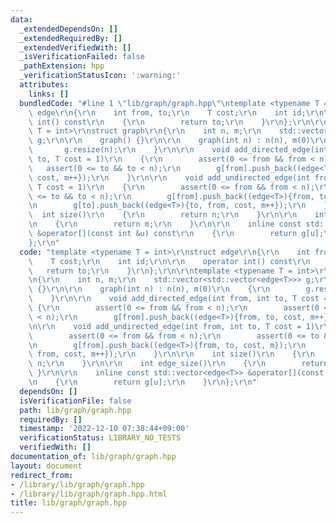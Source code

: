 ```yaml
---
data:
  _extendedDependsOn: []
  _extendedRequiredBy: []
  _extendedVerifiedWith: []
  _isVerificationFailed: false
  _pathExtension: hpp
  _verificationStatusIcon: ':warning:'
  attributes:
    links: []
  bundledCode: "#line 1 \"lib/graph/graph.hpp\"\ntemplate <typename T = int>\r\nstruct\
    \ edge\r\n{\r\n    int from, to;\r\n    T cost;\r\n    int id;\r\n\r\n    operator\
    \ int() const\r\n    {\r\n        return to;\r\n    }\r\n};\r\n\r\ntemplate <typename\
    \ T = int>\r\nstruct graph\r\n{\r\n    int n, m;\r\n    std::vector<std::vector<edge<T>>>\
    \ g;\r\n\r\n    graph() {}\r\n\r\n    graph(int n) : n(n), m(0)\r\n    {\r\n \
    \       g.resize(n);\r\n    }\r\n\r\n    void add_directed_edge(int from, int\
    \ to, T cost = 1)\r\n    {\r\n        assert(0 <= from && from < n);\r\n     \
    \   assert(0 <= to && to < n);\r\n        g[from].push_back((edge<T>){from, to,\
    \ cost, m++});\r\n    }\r\n\r\n    void add_undirected_edge(int from, int to,\
    \ T cost = 1)\r\n    {\r\n        assert(0 <= from && from < n);\r\n        assert(0\
    \ <= to && to < n);\r\n        g[from].push_back((edge<T>){from, to, cost, m});\r\
    \n        g[to].push_back((edge<T>){to, from, cost, m++});\r\n    }\r\n\r\n  \
    \  int size()\r\n    {\r\n        return n;\r\n    }\r\n\r\n    int edge_size()\r\
    \n    {\r\n        return m;\r\n    }\r\n\r\n    inline const std::vector<edge<T>>\
    \ &operator[](const int &u) const\r\n    {\r\n        return g[u];\r\n    }\r\n\
    };\r\n"
  code: "template <typename T = int>\r\nstruct edge\r\n{\r\n    int from, to;\r\n\
    \    T cost;\r\n    int id;\r\n\r\n    operator int() const\r\n    {\r\n     \
    \   return to;\r\n    }\r\n};\r\n\r\ntemplate <typename T = int>\r\nstruct graph\r\
    \n{\r\n    int n, m;\r\n    std::vector<std::vector<edge<T>>> g;\r\n\r\n    graph()\
    \ {}\r\n\r\n    graph(int n) : n(n), m(0)\r\n    {\r\n        g.resize(n);\r\n\
    \    }\r\n\r\n    void add_directed_edge(int from, int to, T cost = 1)\r\n   \
    \ {\r\n        assert(0 <= from && from < n);\r\n        assert(0 <= to && to\
    \ < n);\r\n        g[from].push_back((edge<T>){from, to, cost, m++});\r\n    }\r\
    \n\r\n    void add_undirected_edge(int from, int to, T cost = 1)\r\n    {\r\n\
    \        assert(0 <= from && from < n);\r\n        assert(0 <= to && to < n);\r\
    \n        g[from].push_back((edge<T>){from, to, cost, m});\r\n        g[to].push_back((edge<T>){to,\
    \ from, cost, m++});\r\n    }\r\n\r\n    int size()\r\n    {\r\n        return\
    \ n;\r\n    }\r\n\r\n    int edge_size()\r\n    {\r\n        return m;\r\n   \
    \ }\r\n\r\n    inline const std::vector<edge<T>> &operator[](const int &u) const\r\
    \n    {\r\n        return g[u];\r\n    }\r\n};\r\n"
  dependsOn: []
  isVerificationFile: false
  path: lib/graph/graph.hpp
  requiredBy: []
  timestamp: '2022-12-10 07:38:44+09:00'
  verificationStatus: LIBRARY_NO_TESTS
  verifiedWith: []
documentation_of: lib/graph/graph.hpp
layout: document
redirect_from:
- /library/lib/graph/graph.hpp
- /library/lib/graph/graph.hpp.html
title: lib/graph/graph.hpp
---
```


